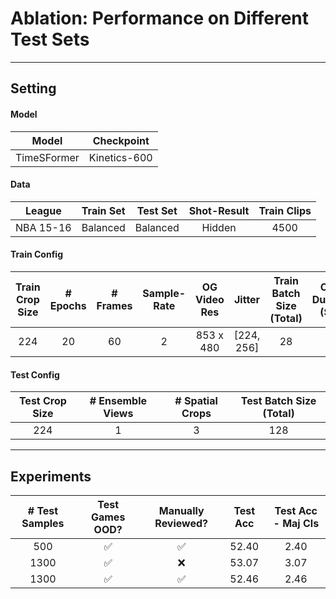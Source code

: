 # **Ablation:** Performance on Different Test Sets

---

## **Setting**

#### Model

| Model | Checkpoint |
| :---: | :---: |
| TimeSFormer | Kinetics-600 | 

#### Data

| League | Train Set | Test Set | Shot-Result | Train Clips |
 :---: | :---: | :---: | :---: | :---: |
| NBA 15-16 | Balanced | Balanced | Hidden | 4500 |

#### Train Config

| Train Crop Size | # Epochs | # Frames | Sample-Rate | OG Video Res | Jitter | Train Batch Size (Total) | Clip-Duration (Sec) |
| :---: | :---: | :---: | :---: | :---: | :---: | :---: | :---: |
| 224 | 20 | 60 | 2 | 853 x 480 | [224, 256] | 28 |  4 |

#### Test Config

| Test Crop Size | # Ensemble Views | # Spatial Crops | Test Batch Size (Total) |
| :---: | :---: | :---: | :---: |
| 224 | 1 | 3 | 128 |

---

## **Experiments**

| # Test Samples | Test Games OOD? | Manually Reviewed? | Test Acc | Test Acc - Maj Cls  | 
| :---: | :---: | :---: | :---: | :---: |
| 500 | :white_check_mark: | :white_check_mark: | 52.40 | 2.40 |
| 1300 | :white_check_mark: | :x: | 53.07 | 3.07 |
| 1300 | :white_check_mark: | :white_check_mark: | 52.46 | 2.46 |